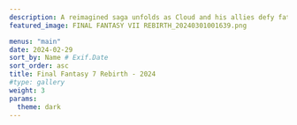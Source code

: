 ```yaml
---
description: A reimagined saga unfolds as Cloud and his allies defy fate, Final Fantasy VII Rebirth redefines a classic with stunning visuals and expanded storytelling, blending nostalgia with fresh twists in an epic RPG journey.
featured_image: FINAL FANTASY VII REBIRTH_20240301001639.png

menus: "main"
date: 2024-02-29
sort_by: Name # Exif.Date
sort_order: asc
title: Final Fantasy 7 Rebirth - 2024
#type: gallery
weight: 3
params:
  theme: dark
---
```

